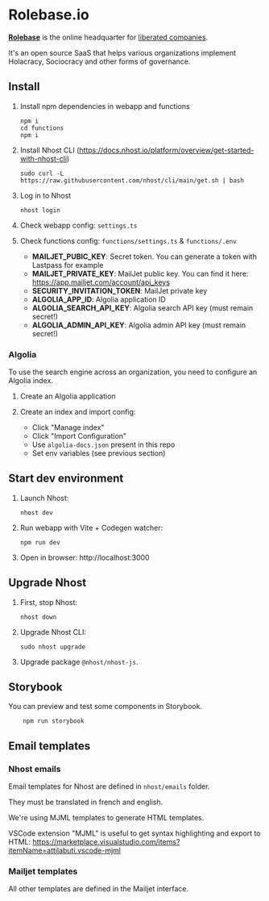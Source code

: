# Rolebase.io

**[Rolebase](https://rolebase.io)** is the online headquarter for [liberated companies](https://en.wikipedia.org/wiki/Liberated_company).

It's an open source SaaS that helps various organizations implement Holacracy, Sociocracy and other forms of governance.

## Install

1.  Install npm dependencies in webapp and functions

        npm i
        cd functions
        npm i

2.  Install Nhost CLI (https://docs.nhost.io/platform/overview/get-started-with-nhost-cli)

        sudo curl -L https://raw.githubusercontent.com/nhost/cli/main/get.sh | bash

3.  Log in to Nhost

        nhost login

4.  Check webapp config: `settings.ts`

5.  Check functions config: `functions/settings.ts` & `functions/.env`

    - **MAILJET_PUBIC_KEY**: Secret token. You can generate a token with Lastpass for example
    - **MAILJET_PRIVATE_KEY**: MailJet public key. You can find it here: https://app.mailjet.com/account/api_keys
    - **SECURITY_INVITATION_TOKEN**: MailJet private key
    - **ALGOLIA_APP_ID**: Algolia application ID
    - **ALGOLIA_SEARCH_API_KEY**: Algolia search API key (must remain secret!)
    - **ALGOLIA_ADMIN_API_KEY**: Algolia admin API key (must remain secret!)

### Algolia

To use the search engine across an organization, you need to configure an Algolia index.

1. Create an Algolia application

2. Create an index and import config:

   - Click "Manage index"
   - Click "Import Configuration"
   - Use `algolia-docs.json` present in this repo
   - Set env variables (see previous section)

## Start dev environment

1.  Launch Nhost:

        nhost dev

2.  Run webapp with Vite + Codegen watcher:

        npm run dev

3.  Open in browser: http://localhost:3000

## Upgrade Nhost

1.  First, stop Nhost:

        nhost down

2.  Upgrade Nhost CLI:

        sudo nhost upgrade

3.  Upgrade package `@nhost/nhost-js`.

## Storybook

You can preview and test some components in Storybook.

        npm run storybook

## Email templates

### Nhost emails

Email templates for Nhost are defined in `nhost/emails` folder.

They must be translated in french and english.

We're using MJML templates to generate HTML templates.

VSCode extension "MJML" is useful to get syntax highlighting and export to HTML:
https://marketplace.visualstudio.com/items?itemName=attilabuti.vscode-mjml

### Mailjet templates

All other templates are defined in the Mailjet interface.
